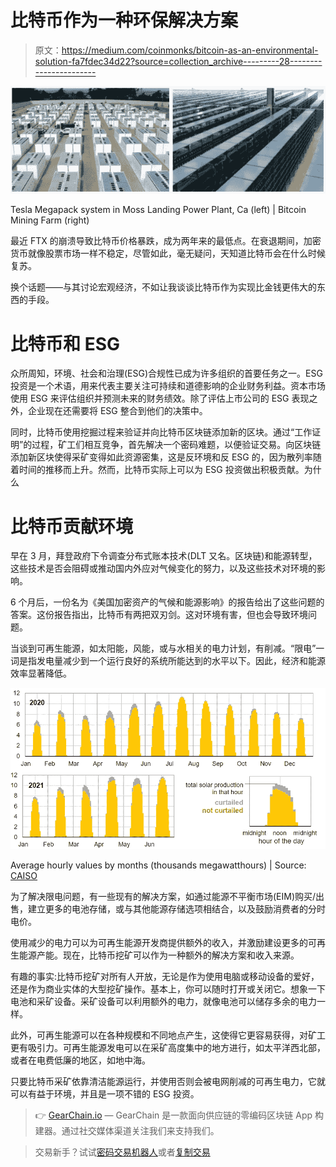# 比特币作为一种环保解决方案

> 原文：<https://medium.com/coinmonks/bitcoin-as-an-environmental-solution-fa7fdec34d22?source=collection_archive---------28----------------------->

![](img/f629bbd96fd1d440d7040a873bbdc28d.png)

Tesla Megapack system in Moss Landing Power Plant, Ca (left) | Bitcoin Mining Farm (right)

最近 FTX 的崩溃导致比特币价格暴跌，成为两年来的最低点。在衰退期间，加密货币就像股票市场一样不稳定，尽管如此，毫无疑问，天知道比特币会在什么时候复苏。

换个话题——与其讨论宏观经济，不如让我谈谈比特币作为实现比金钱更伟大的东西的手段。

# 比特币和 ESG

众所周知，环境、社会和治理(ESG)合规性已成为许多组织的首要任务之一。ESG 投资是一个术语，用来代表主要关注可持续和道德影响的企业财务利益。资本市场使用 ESG 来评估组织并预测未来的财务绩效。除了评估上市公司的 ESG 表现之外，企业现在还需要将 ESG 整合到他们的决策中。

同时，比特币使用挖掘过程来验证并向比特币区块链添加新的区块。通过“工作证明”的过程，矿工们相互竞争，首先解决一个密码难题，以便验证交易。向区块链添加新区块使得采矿变得如此资源密集，这是反环境和反 ESG 的，因为散列率随着时间的推移而上升。然而，比特币实际上可以为 ESG 投资做出积极贡献。为什么

# 比特币贡献环境

早在 3 月，拜登政府下令调查分布式账本技术(DLT 又名。区块链)和能源转型，这些技术是否会阻碍或推动国内外应对气候变化的努力，以及这些技术对环境的影响。

6 个月后，一份名为《美国加密资产的气候和能源影响》的报告给出了这些问题的答案。这份报告指出，比特币有两把双刃剑。这对环境有害，但也会导致环境问题。

当谈到可再生能源，如太阳能，风能，或与水相关的电力计划，有削减。“限电”一词是指发电量减少到一个运行良好的系统所能达到的水平以下。因此，经济和能源效率显著降低。

![](img/a800ebca365f45142817942de57a26a9.png)

Average hourly values by months (thousands megawatthours) | Source: [CAISO](http://www.caiso.com/informed/Pages/ManagingOversupply.aspx)

为了解决限电问题，有一些现有的解决方案，如通过能源不平衡市场(EIM)购买/出售，建立更多的电池存储，或与其他能源存储选项相结合，以及鼓励消费者的分时电价。

使用减少的电力可以为可再生能源开发商提供额外的收入，并激励建设更多的可再生能源产能。现在，比特币挖矿可以作为一种额外的解决方案和收入来源。

有趣的事实:比特币挖矿对所有人开放，无论是作为使用电脑或移动设备的爱好，还是作为商业实体的大型挖矿操作。基本上，你可以随时打开或关闭它。想象一下电池和采矿设备。采矿设备可以利用额外的电力，就像电池可以储存多余的电力一样。

此外，可再生能源可以在各种规模和不同地点产生，这使得它更容易获得，对矿工更有吸引力。可再生能源发电可以在采矿高度集中的地方进行，如太平洋西北部，或者在电费低廉的地区，如地中海。

只要比特币采矿依靠清洁能源运行，并使用否则会被电网削减的可再生电力，它就可以有益于环境，并且是一项不错的 ESG 投资。

> 👉 [GearChain.io](http://www.gearchain.io) — GearChain 是一款面向供应链的零编码区块链 App 构建器。通过社交媒体渠道关注我们来支持我们。

> 交易新手？试试[密码交易机器人](/coinmonks/crypto-trading-bot-c2ffce8acb2a)或者[复制交易](/coinmonks/top-10-crypto-copy-trading-platforms-for-beginners-d0c37c7d698c)